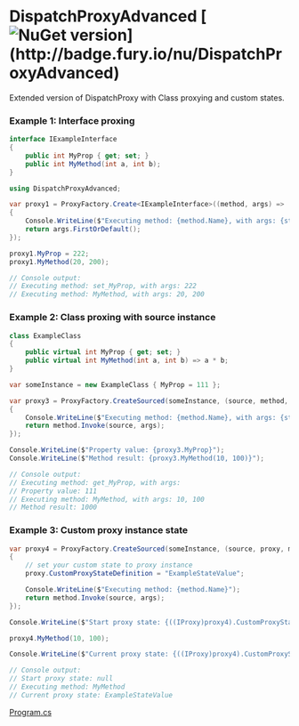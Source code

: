 # DispatchProxyAdvanced [![NuGet version](https://badge.fury.io/nu/DispatchProxyAdvanced.svg?)](http://badge.fury.io/nu/DispatchProxyAdvanced)
Extended version of DispatchProxy with Class proxying and custom states.


### Example 1: Interface proxing
```C#
interface IExampleInterface
{
    public int MyProp { get; set; }
    public int MyMethod(int a, int b);
}
```

```C#
using DispatchProxyAdvanced;

var proxy1 = ProxyFactory.Create<IExampleInterface>((method, args) =>
{
    Console.WriteLine($"Executing method: {method.Name}, with args: {string.Join(", ", args)}");
    return args.FirstOrDefault();
});

proxy1.MyProp = 222;
proxy1.MyMethod(20, 200);

// Console output: 
// Executing method: set_MyProp, with args: 222
// Executing method: MyMethod, with args: 20, 200
```


### Example 2: Class proxing with source instance
```C#
class ExampleClass
{
    public virtual int MyProp { get; set; }
    public virtual int MyMethod(int a, int b) => a * b;
}
```
```C#
var someInstance = new ExampleClass { MyProp = 111 };

var proxy3 = ProxyFactory.CreateSourced(someInstance, (source, method, args) =>
{
    Console.WriteLine($"Executing method: {method.Name}, with args: {string.Join(", ", args)}");
    return method.Invoke(source, args);
});

Console.WriteLine($"Property value: {proxy3.MyProp}");
Console.WriteLine($"Method result: {proxy3.MyMethod(10, 100)}");

// Console output: 
// Executing method: get_MyProp, with args:
// Property value: 111
// Executing method: MyMethod, with args: 10, 100
// Method result: 1000
```


### Example 3: Custom proxy instance state
```C#
var proxy4 = ProxyFactory.CreateSourced(someInstance, (source, proxy, method, args) =>
{
    // set your custom state to proxy instance
    proxy.CustomProxyStateDefinition = "ExampleStateValue";

    Console.WriteLine($"Executing method: {method.Name}");
    return method.Invoke(source, args);
});

Console.WriteLine($"Start proxy state: {((IProxy)proxy4).CustomProxyStateDefinition ?? "null"}");

proxy4.MyMethod(10, 100);

Console.WriteLine($"Current proxy state: {((IProxy)proxy4).CustomProxyStateDefinition}");

// Console output: 
// Start proxy state: null
// Executing method: MyMethod
// Current proxy state: ExampleStateValue
```

[Program.cs](https://github.com/mustaddon/DispatchProxyAdvanced/tree/master/Examples/Program.cs)